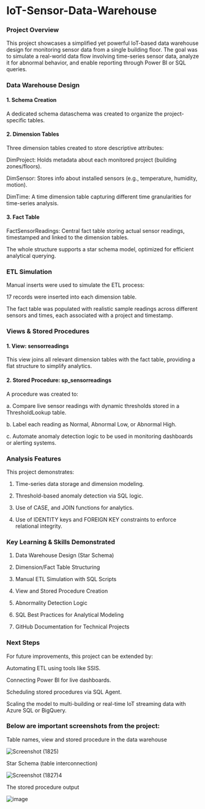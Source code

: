 # IoT-Sensor-Data-Warehouse

### Project Overview

This project showcases a simplified yet powerful IoT-based data warehouse design for monitoring sensor data from a single building floor. The goal was to simulate a real-world data flow involving time-series sensor data, analyze it for abnormal behavior, and enable reporting through Power BI or SQL queries.

### Data Warehouse Design
#### 1. Schema Creation

A dedicated schema dataschema was created to organize the project-specific tables.

#### 2. Dimension Tables

Three dimension tables created to store descriptive attributes:

DimProject: Holds metadata about each monitored project (building zones/floors).

DimSensor: Stores info about installed sensors (e.g., temperature, humidity, motion).

DimTime: A time dimension table capturing different time granularities for time-series analysis.

#### 3. Fact Table
FactSensorReadings: Central fact table storing actual sensor readings, timestamped and linked to the dimension tables. 

The whole structure supports a star schema model, optimized for efficient analytical querying.

### ETL Simulation
Manual inserts were used to simulate the ETL process:

17 records were inserted into each dimension table.

The fact table was populated with realistic sample readings across different sensors and times, each associated with a project and timestamp.

### Views & Stored Procedures
#### 1. View: sensorreadings
This view joins all relevant dimension tables with the fact table, providing a flat structure to simplify analytics.

#### 2. Stored Procedure: sp_sensorreadings
A procedure was created to:

a. Compare live sensor readings with dynamic thresholds stored in a ThresholdLookup table.

b. Label each reading as Normal, Abnormal Low, or Abnormal High.

c. Automate anomaly detection logic to be used in monitoring dashboards or alerting systems.

### Analysis Features
This project demonstrates:

1. Time-series data storage and dimension modeling.

2. Threshold-based anomaly detection via SQL logic.

3. Use of CASE, and JOIN functions for analytics.

4. Use of IDENTITY keys and FOREIGN KEY constraints to enforce relational integrity.

### Key Learning & Skills Demonstrated
1. Data Warehouse Design (Star Schema)

2. Dimension/Fact Table Structuring

3. Manual ETL Simulation with SQL Scripts

4. View and Stored Procedure Creation

5. Abnormality Detection Logic

6. SQL Best Practices for Analytical Modeling

7. GitHub Documentation for Technical Projects

### Next Steps
For future improvements, this project can be extended by:

Automating ETL using tools like SSIS.

Connecting Power BI for live dashboards.

Scheduling stored procedures via SQL Agent.

Scaling the model to multi-building or real-time IoT streaming data with Azure SQL or BigQuery.

### Below are important screenshots from the project: 

Table names, view and stored procedure in the data warehouse 

![Screenshot (1825)](https://github.com/user-attachments/assets/401da233-d853-4a7c-9aba-24dc4b7832d2)


Star Schema (table interconnection)

![Screenshot (1827)4](https://github.com/user-attachments/assets/6e0bebac-8513-441f-84ee-2fb41b466455)


The stored procedure output 

![image](https://github.com/user-attachments/assets/b4ca4bd5-e26d-420b-aa7b-1a8a4878a796)
